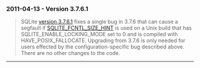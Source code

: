 ### 2011\-04\-13 \- Version 3\.7\.6\.1


> SQLite [version 3\.7\.6\.1](releaselog/3_7_6_1.html) fixes a single bug in 3\.7\.6 that can cause a
>  segfault if [SQLITE\_FCNTL\_SIZE\_HINT](c3ref/c_fcntl_begin_atomic_write.html#sqlitefcntlsizehint) is used on a Unix build that has
>  SQLITE\_ENABLE\_LOCKING\_MODE set to 0 and is compiled with
>  HAVE\_POSIX\_FALLOCATE.
>  Upgrading from 3\.7\.6 is only needed for users effected by the
>  configuration\-specific bug described above. There are no other changes
>  to the code.



---


